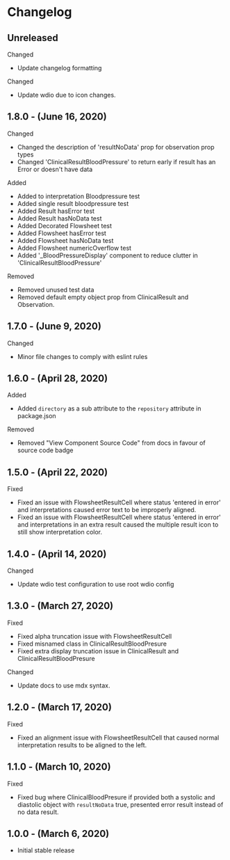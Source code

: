 # Changelog

## Unreleased

Changed

* Update changelog formatting

Changed

* Update wdio due to icon changes.

## 1.8.0 - (June 16, 2020)

Changed

* Changed the description of 'resultNoData' prop for observation prop types
* Changed 'ClinicalResultBloodPressure' to return early if result has an Error or doesn't have data

Added

* Added to interpretation Bloodpressure test
* Added single result bloodpressure test
* Added Result hasError test
* Added Result hasNoData test
* Added Decorated Flowsheet test
* Added Flowsheet hasError test
* Added Flowsheet hasNoData test
* Added Flowsheet numericOverflow test
* Added '\_BloodPressureDisplay' component to reduce clutter in 'ClinicalResultBloodPressure'

Removed

* Removed unused test data
* Removed default empty object prop from ClinicalResult and Observation.

## 1.7.0 - (June 9, 2020)

Changed

* Minor file changes to comply with eslint rules

## 1.6.0 - (April 28, 2020)

Added

* Added `directory` as a sub attribute to the `repository` attribute in package.json

Removed

* Removed "View Component Source Code" from docs in favour of source code badge

## 1.5.0 - (April 22, 2020)

Fixed

* Fixed an issue with FlowsheetResultCell where status 'entered in error' and interpretations caused error text to be improperly aligned.
* Fixed an issue with FlowsheetResultCell where status 'entered in error' and interpretations in an extra result caused the multiple result icon to still show interpretation color.

## 1.4.0 - (April 14, 2020)

Changed

* Update wdio test configuration to use root wdio config

## 1.3.0 - (March 27, 2020)

Fixed

* Fixed alpha truncation issue with FlowsheetResultCell
* Fixed misnamed class in ClinicalResultBloodPresure
* Fixed extra display truncation issue in ClinicalResult and ClinicalResultBloodPresure

Changed

* Update docs to use mdx syntax.

## 1.2.0 - (March 17, 2020)

Fixed

* Fixed an alignment issue with FlowsheetResultCell that caused normal interpretation results to be aligned to the left.

## 1.1.0 - (March 10, 2020)

Fixed

* Fixed bug where ClinicalBloodPresure if provided both a systolic and diastolic object with `resultNoData` true, presented error result instead of no data result.

## 1.0.0 - (March 6, 2020)

* Initial stable release
